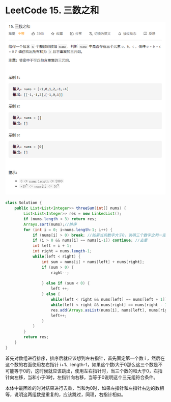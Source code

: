 # LeetCode 15. 三数之和

![题目表述](images\leetcode15.png)

```java
class Solution {
    public List<List<Integer>> threeSum(int[] nums) {
        List<List<Integer>> res = new LinkedList();
        if (nums.length < 3) return res;
        Arrays.sort(nums);//排序
        for (int i = 0; i<nums.length-1; i++) {
            if (nums[i] > 0) break; //如果当前数字大于0，说明三个数字之和一定大于0，结束循环
            if (i > 0 && nums[i] == nums[i-1]) continue; //去重
            int left = i + 1;
            int right = nums.length-1;
            while(left < right) {
                int sum = nums[i] + nums[left] + nums[right];
                if (sum > 0) {
                    right--;

                } else if (sum < 0) {
                    left ++;
                } else {
                    while(left < right && nums[left] == nums[left + 1]) left++; //去重
                    while(left < right && nums[right] == nums[right - 1]) right--; //去重
                    res.add(Arrays.asList(nums[i], nums[left], nums[right]));
                    left++;
                }
            }
        }
        return res;
    }
}

```

首先对数组进行排序，排序后就应该想到左右指针，首先固定第一个数 i ，然后在这个数的右面使用左右指针 i+1、length-1，如果这个数i大于0那么这三个数是不可能等于0的，这时候就应该跳出，使用左右指针时，当三个数的和大于0，右指针向左移，当和小于0时，左指针向右移，当等于0说明这个三元组符合条件。

本体中最困难的时对结果进行去重，当和为0时，如果左指针和左指针右边的数相等，说明这两组数是重复的，应该跳过，同理，右指针相似。
